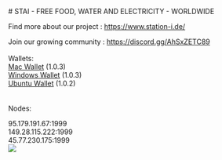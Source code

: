 <p id="station"></p>
# STAI - FREE FOOD, WATER AND ELECTRICITY - WORLDWIDE

Find more about our project : https://www.station-i.de/

Join our growing community : https://discord.gg/AhSxZETC89
<br><br>
Wallets:<br>
<a href="https://github.com/STATION-I/staicoin-blockchain/releases/download/1.0.3/staicoin-1.0.3.dmg">Mac Wallet</a> (1.0.3)<br>
<a href="https://github.com/STATION-I/staicoin-blockchain/releases/download/1.0.3/staicoinSetup-1.0.3.exe">Windows Wallet</a> (1.0.3)<br>
<a href="https://github.com/STATION-I/staicoin-blockchain/releases/download/1.0.2/staicoin-blockchain_1.0.2_amd64.deb">Ubuntu Wallet</a> (1.0.2)<br>
<br><br>
Nodes:

95.179.191.67:1999<br>
149.28.115.222:1999<br>
45.77.230.175:1999<br>
<img src="https://www.station-i.de/wp-content/uploads/2016/07/sw_zuweso_iguru_station-i_gruen.jpg"/>
